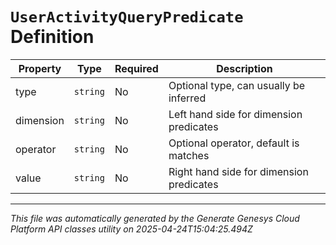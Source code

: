 # `UserActivityQueryPredicate` Definition

| Property | Type | Required | Description |
|----------|------|----------|-------------|
| type | `string` | No | Optional type, can usually be inferred |
| dimension | `string` | No | Left hand side for dimension predicates |
| operator | `string` | No | Optional operator, default is matches |
| value | `string` | No | Right hand side for dimension predicates |

---

*This file was automatically generated by the Generate Genesys Cloud Platform API classes utility on 2025-04-24T15:04:25.494Z*